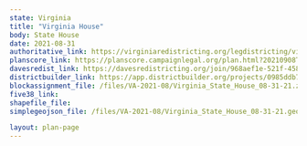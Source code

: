 ```yaml
---
state: Virginia
title: "Virginia House"
body: State House
date: 2021-08-31
authoritative_link: https://virginiaredistricting.org/legdistricting/virginia/comment_links
planscore_link: https://planscore.campaignlegal.org/plan.html?20210908T035247.548671016Z
davesredist_link: https://davesredistricting.org/join/968aef1e-521f-458c-abc3-d9a09f09cada
districtbuilder_link: https://app.districtbuilder.org/projects/0985ddb7-f2c1-431c-bff8-12d4b6392fb6
blockassignment_file: /files/VA-2021-08/Virginia_State_House_08-31-21.zip
five38_link:
shapefile_file:
simplegeojson_file: /files/VA-2021-08/Virginia_State_House_08-31-21.geojson

layout: plan-page
---
```

